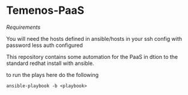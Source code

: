 # Temenos-PaaS

*Requirements*

You will need the hosts defined in ansible/hosts in your ssh config with password less auth configured

This repository contains some automation for the PaaS in dtion to the standard redhat install with ansible.

to run the plays here do the following

```
ansible-playbook -b <playbook>
```


